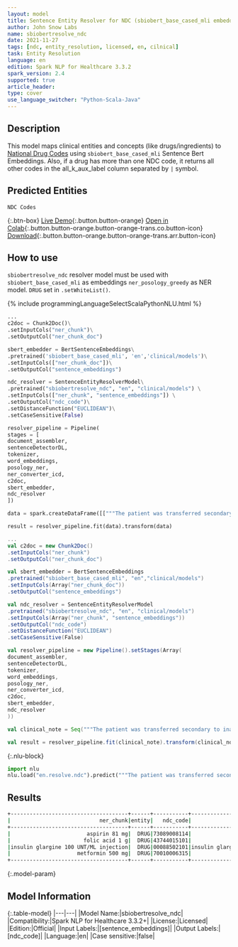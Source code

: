 ```yaml
---
layout: model
title: Sentence Entity Resolver for NDC (sbiobert_base_cased_mli embeddings)
author: John Snow Labs
name: sbiobertresolve_ndc
date: 2021-11-27
tags: [ndc, entity_resolution, licensed, en, cilnical]
task: Entity Resolution
language: en
edition: Spark NLP for Healthcare 3.3.2
spark_version: 2.4
supported: true
article_header:
type: cover
use_language_switcher: "Python-Scala-Java"
---
```



## Description


This model maps clinical entities and concepts (like drugs/ingredients) to [National Drug Codes](https://www.fda.gov/drugs/drug-approvals-and-databases/national-drug-code-directory) using `sbiobert_base_cased_mli` Sentence Bert Embeddings. Also, if a drug has more than one NDC code, it returns all other codes in the all_k_aux_label column separated by `|` symbol.


## Predicted Entities


`NDC Codes`


{:.btn-box}
[Live Demo](https://demo.johnsnowlabs.com/healthcare/ER_NDC/){:.button.button-orange}
[Open in Colab](https://colab.research.google.com/github/JohnSnowLabs/spark-nlp-workshop/blob/master/tutorials/Certification_Trainings/Healthcare/3.Clinical_Entity_Resolvers.ipynb){:.button.button-orange.button-orange-trans.co.button-icon}
[Download](https://s3.amazonaws.com/auxdata.johnsnowlabs.com/clinical/models/sbiobertresolve_ndc_en_3.3.2_2.4_1638010818380.zip){:.button.button-orange.button-orange-trans.arr.button-icon}


## How to use


```sbiobertresolve_ndc``` resolver model must be used with ```sbiobert_base_cased_mli``` as embeddings ```ner_posology_greedy``` as NER model. ```DRUG``` set in ```.setWhiteList()```.


<div class="tabs-box" markdown="1">
{% include programmingLanguageSelectScalaPythonNLU.html %}

```python
...
c2doc = Chunk2Doc()\
.setInputCols("ner_chunk")\
.setOutputCol("ner_chunk_doc") 

sbert_embedder = BertSentenceEmbeddings\
.pretrained('sbiobert_base_cased_mli', 'en','clinical/models')\
.setInputCols(["ner_chunk_doc"])\
.setOutputCol("sentence_embeddings")

ndc_resolver = SentenceEntityResolverModel\
.pretrained("sbiobertresolve_ndc", "en", "clinical/models") \
.setInputCols(["ner_chunk", "sentence_embeddings"]) \
.setOutputCol("ndc_code")\
.setDistanceFunction("EUCLIDEAN")\
.setCaseSensitive(False)

resolver_pipeline = Pipeline(
stages = [
document_assembler,
sentenceDetectorDL,
tokenizer,
word_embeddings,
posology_ner,
ner_converter_icd,
c2doc,
sbert_embedder,
ndc_resolver
])

data = spark.createDataFrame([["""The patient was transferred secondary to inability and continue of her diabetes, the sacral decubitus, left foot pressure wound, and associated complications of diabetes. She is given aspirin 81 mg, folic acid 1 g daily, insulin glargine 100 UNT/ML injection and metformin 500 mg p.o. p.r.n."""]]).toDF("text")

result = resolver_pipeline.fit(data).transform(data)
```
```scala
...
val c2doc = new Chunk2Doc()
.setInputCols("ner_chunk")
.setOutputCol("ner_chunk_doc") 

val sbert_embedder = BertSentenceEmbeddings
.pretrained("sbiobert_base_cased_mli", "en","clinical/models")
.setInputCols(Array("ner_chunk_doc"))
.setOutputCol("sentence_embeddings")

val ndc_resolver = SentenceEntityResolverModel
.pretrained("sbiobertresolve_ndc", "en", "clinical/models") 
.setInputCols(Array("ner_chunk", "sentence_embeddings")) 
.setOutputCol("ndc_code")
.setDistanceFunction("EUCLIDEAN")
.setCaseSensitive(False)

val resolver_pipeline = new Pipeline().setStages(Array(
document_assembler,
sentenceDetectorDL,
tokenizer,
word_embeddings,
posology_ner,
ner_converter_icd,
c2doc,
sbert_embedder,
ndc_resolver
))

val clinical_note = Seq("""The patient was transferred secondary to inability and continue of her diabetes, the sacral decubitus, left foot pressure wound, and associated complications of diabetes. She is given aspirin 81 mg, folic acid 1 g daily, insulin glargine 100 UNT/ML injection and metformin 500 mg p.o. p.r.n.""").toDS.toDF("text")

val result = resolver_pipeline.fit(clinical_note).transform(clinical_note)
```


{:.nlu-block}
```python
import nlu
nlu.load("en.resolve.ndc").predict("""The patient was transferred secondary to inability and continue of her diabetes, the sacral decubitus, left foot pressure wound, and associated complications of diabetes. She is given aspirin 81 mg, folic acid 1 g daily, insulin glargine 100 UNT/ML injection and metformin 500 mg p.o. p.r.n.""")
```

</div>


## Results


```bash
+-------------------------------------+------+-----------+------------------------------------------------------------------------------+--------------------------------------------------------------------------------------------------------------------------------------------------------------------------------------------------------+--------------------------------------------------------------------------------------------------------------------------------------------------------------------------------------------------------+--------------------------------------------------------------------------------------------------------------------------------------------------------------------------------------------------------+
|                            ner_chunk|entity|   ndc_code|                                                                   description|                                                                                                                                                                                               all_codes|                                                                                                                                                                                         all_resolutions|                                                                                                                                                                                         other ndc codes|
+-------------------------------------+------+-----------+------------------------------------------------------------------------------+--------------------------------------------------------------------------------------------------------------------------------------------------------------------------------------------------------+--------------------------------------------------------------------------------------------------------------------------------------------------------------------------------------------------------+--------------------------------------------------------------------------------------------------------------------------------------------------------------------------------------------------------+
|                        aspirin 81 mg|  DRUG|73089008114|                               aspirin 81 mg/81mg, 81 mg in 1 carton , capsule|[73089008114, 71872708704, 71872715401, 68210101500, 69536028110, 63548086706, 71679001000, 68196090051, 00113400500, 69536018112, 73089008112, 63981056362, 63739043402, 63548086705, 00113046708, 7...|[aspirin 81 mg/81mg, 81 mg in 1 carton , capsule, aspirin 81 mg 81 mg/1, 4 blister pack in 1 bag , tablet, aspirin 81 mg/1, 1 blister pack in 1 bag , tablet, coated, aspirin 81 mg/1, 1 bag in 1 dru...|         [-, -, -, -, -, -, -, -, -, -, -, 63940060962, -, -, -, -, -, -, -, -, 70000042002|00363021879|41250027408|36800046708|59779027408|49035027408|71476010131|81522046708|30142046708, -, -, -, -]|
|                       folic acid 1 g|  DRUG|43744015101|                                   folic acid 1 g/g, 1 g in 1 package , powder|[43744015101, 63238340000, 66326050555, 51552041802, 51552041805, 63238340001, 81919000204, 51552041804, 66326050556, 51552106301, 51927003300, 71092997701, 51927296300, 51552146602, 61281900002, 6...|[folic acid 1 g/g, 1 g in 1 package , powder, folic acid 1 kg/kg, 1 kg in 1 bottle , powder, folic acid 1 kg/kg, 1 kg in 1 drum , powder, folic acid 1 g/g, 5 g in 1 container , powder, folic acid 1...|                                                                                               [-, -, -, -, -, -, -, -, -, -, -, 51552139201, -, -, -, 81919000203, -, 81919000201, -, -, -, -, -, -, -]|
|insulin glargine 100 UNT/ML injection|  DRUG|00088502101|insulin glargine 100 [iu]/ml, 1 vial, glass in 1 package , injection, solution|[00088502101, 00088222033, 49502019580, 00002771563, 00169320111, 00088250033, 70518139000, 00169266211, 50090127600, 50090407400, 00002771559, 00002772899, 70518225200, 70518138800, 00024592410, 0...|[insulin glargine 100 [iu]/ml, 1 vial, glass in 1 package , injection, solution, insulin glargine 100 [iu]/ml, 1 vial, glass in 1 carton , injection, solution, insulin glargine 100 [iu]/ml, 1 vial ...|[-, -, -, 00088221900, -, -, 50090139800|00088502005, -, 70518146200|00169368712, 00169368512|73070020011, 00088221905|49502019675|50090406800, -, 73070010011|00169750111|50090495500, 66733077301|0...|
|                     metformin 500 mg|  DRUG|70010006315|               metformin hydrochloride 500 mg/500mg, 500 mg in 1 drum , tablet|[70010006315, 62207041613, 71052050750, 62207049147, 71052091050, 25000010197, 25000013498, 25000010198, 71052063005, 51662139201, 70010049118, 70882012456, 71052011005, 71052065905, 71052050850, 1...|[metformin hydrochloride 500 mg/500mg, 500 mg in 1 drum , tablet, metformin hcl 500 mg/kg, 50 kg in 1 drum , powder, 5-fluorouracil 500 g/500g, 500 g in 1 container , powder, metformin er 500 mg 50...|                                                                                             [-, -, -, 70010049105, -, -, -, -, -, -, -, -, -, -, -, 71800000801|42571036007, -, -, -, -, -, -, -, -, -]|
+-------------------------------------+------+-----------+------------------------------------------------------------------------------+--------------------------------------------------------------------------------------------------------------------------------------------------------------------------------------------------------+--------------------------------------------------------------------------------------------------------------------------------------------------------------------------------------------------------+--------------------------------------------------------------------------------------------------------------------------------------------------------------------------------------------------------+
```


{:.model-param}
## Model Information


{:.table-model}
|---|---|
|Model Name:|sbiobertresolve_ndc|
|Compatibility:|Spark NLP for Healthcare 3.3.2+|
|License:|Licensed|
|Edition:|Official|
|Input Labels:|[sentence_embeddings]|
|Output Labels:|[ndc_code]|
|Language:|en|
|Case sensitive:|false|



<!--stackedit_data:
eyJoaXN0b3J5IjpbLTIzNTUzODEwNl19
-->